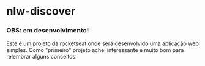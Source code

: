# nlw-discover
### OBS: em desenvolvimento!

Este é um projeto da rocketseat onde será desenvolvido uma aplicação
web simples. Como "primeiro" projeto achei interessante e muito bom para
relembrar alguns conceitos.
